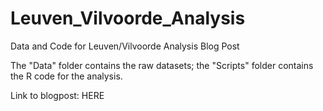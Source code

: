 # Leuven_Vilvoorde_Analysis
Data and Code for Leuven/Vilvoorde Analysis Blog Post

The "Data" folder contains the raw datasets; the "Scripts" folder contains the R code for the analysis.

Link to blogpost: HERE
